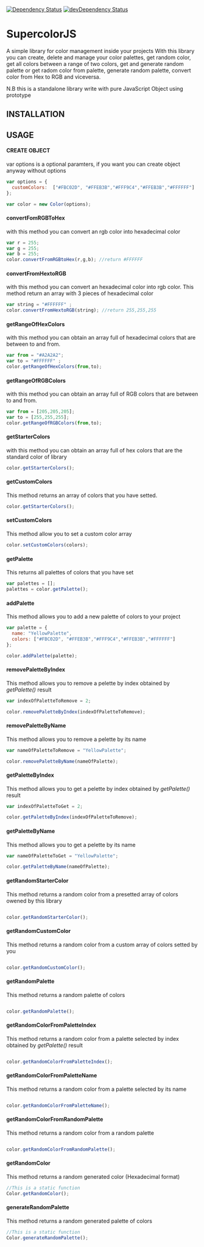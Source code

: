 [![Dependency Status](https://david-dm.org/sircamp/supercolor.png)](https://david-dm.org/sircamp/supercolor)
[![devDependency Status](https://david-dm.org/sircamp/supercolor/dev-status.png)](https://david-dm.org/sircamp/supercolor#info=devDependencies)

# SupercolorJS
A simple library for color management inside your projects
With this library you can create, delete and manage your color palettes, get random color, get all colors between a range of two colors, get and generate random palette or get radom color from palette, generate random palette, convert color from Hex to RGB and viceversa.

N.B this is a standalone library write with pure JavaScript Object using prototype

## INSTALLATION



## USAGE

#### CREATE OBJECT

var options is a optional paramters, if you want you can create object anyway without options
```javascript
var options = {
  customColors:  ["#FBC02D", "#FFEB3B","#FFF9C4","#FFEB3B","#FFFFFF"]
};

var color = new Color(options);
```

#### convertFomRGBToHex

with this method you can convert an rgb color into hexadecimal color
```javascript
var r = 255;
var g = 255;
var b = 255;
color.convertFromRGBtoHex(r,g,b); //return #FFFFFF
```

#### convertFromHextoRGB

with this method you can convert an hexadecimal color into rgb color.
This method return an array with 3 pieces of hexadecimal color
```javascript
var string = "#FFFFFF" ;
color.convertFromHextoRGB(string); //return 255,255,255
```

#### getRangeOfHexColors

with this method you can obtain an array full of hexadecimal colors that are between to and from.

```javascript
var from = "#A2A2A2";
var to = "#FFFFFF" ;
color.getRangeOfHexColors(from,to);
```

#### getRangeOfRGBColors
with this method you can obtain an array full of RGB colors that are between to and from.

```javascript
var from = [205,205,205];
var to = [255,255,255];
color.getRangeOfRGBColors(from,to);
```

#### getStarterColors
with this method you can obtain an array full of hex colors that are the standard color of library

```javascript
color.getStarterColors();
```

#### getCustomColors
This method returns an array of colors that you have setted.

```javascript
color.getStarterColors();
```
#### setCustomColors
This method allow you to set a custom color array

```javascript
color.setCustomColors(colors);
```

#### getPalette
This returns all palettes of colors that you have set

```javascript
var palettes = [];
palettes = color.getPalette();
```
#### addPalette
This method allows you to add a new palette of colors to your project

```javascript
var palette = {
  name: "YellowPalette",
  colors: ["#FBC02D", "#FFEB3B","#FFF9C4","#FFEB3B","#FFFFFF"]
};

color.addPalette(palette);
```

#### removePaletteByIndex
This method allows you to remove a pelette by index obtained by *getPalette()* result

```javascript
var indexOfPaletteToRemove = 2;

color.removePaletteByIndex(indexOfPaletteToRemove);
```

#### removePaletteByName
This method allows you to remove a pelette by its name

```javascript
var nameOfPaletteToRemove = "YellowPalette";

color.removePaletteByName(nameOfPalette);
```

#### getPaletteByIndex
This method allows you to get a pelette by index obtained by *getPalette()* result

```javascript
var indexOfPaletteToGet = 2;

color.getPaletteByIndex(indexOfPaletteToRemove);
```

#### getPaletteByName
This method allows you to get a pelette by its name

```javascript
var nameOfPaletteToGet = "YellowPalette";

color.getPaletteByName(nameOfPalette);
```

#### getRandomStarterColor
This method returns a random color from a presetted array of colors owened by this library

```javascript

color.getRandomStarterColor();
```

#### getRandomCustomColor
This method returns a random color from a custom array of colors setted by you

```javascript

color.getRandomCustomColor();
```

#### getRandomPalette
This method returns a random palette of colors 

```javascript

color.getRandomPalette();
```


#### getRandomColorFromPaletteIndex
This method returns a random color from a palette selected by index obtained by *getPalette()* result

```javascript

color.getRandomColorFromPaletteIndex();
```

#### getRandomColorFromPaletteName
This method returns a random color from a palette selected by its name

```javascript

color.getRandomColorFromPaletteName();
```

#### getRandomColorFromRandomPalette
This method returns a random color from a random palette 

```javascript

color.getRandomColorFromRandomPalette();
```

#### getRandomColor
This method returns a random generated color (Hexadecimal format)

```javascript
//This is a static function
Color.getRandomColor();
```
#### generateRandomPalette
This method returns a random generated palette of colors

```javascript
//This is a static function
Color.generateRandomPalette();
```


